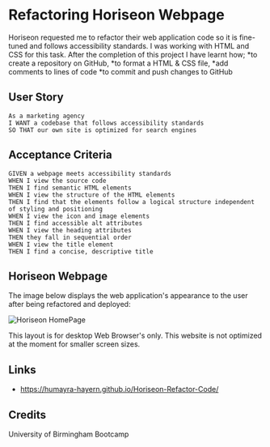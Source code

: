 # Refactoring Horiseon Webpage
Horiseon requested me to refactor their web application code so it is fine-tuned and follows accessibility standards. I was working with HTML and CSS for this task. After the completion of this project I have learnt how; 
*to create a repository on GitHub, 
*to format a HTML & CSS file, 
*add comments to lines of code 
*to commit and push changes to GitHub



## User Story 
```
As a marketing agency
I WANT a codebase that follows accessibility standards
SO THAT our own site is optimized for search engines
```

## Acceptance Criteria 
```
GIVEN a webpage meets accessibility standards
WHEN I view the source code
THEN I find semantic HTML elements
WHEN I view the structure of the HTML elements
THEN I find that the elements follow a logical structure independent of styling and positioning
WHEN I view the icon and image elements
THEN I find accessible alt attributes
WHEN I view the heading attributes
THEN they fall in sequential order
WHEN I view the title element
THEN I find a concise, descriptive title
```

## Horiseon Webpage 
The image below displays the web application's appearance to the user after being refactored and deployed: 

![Horiseon HomePage](https://user-images.githubusercontent.com/95111780/169420675-c30c4f63-18a8-42fd-a509-44a12c766be3.PNG)

This layout is for desktop Web Browser's only. This website is not optimized at the moment for smaller screen sizes. 

## Links
* https://humayra-hayern.github.io/Horiseon-Refactor-Code/


## Credits
University of Birmingham Bootcamp
